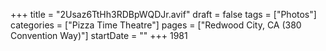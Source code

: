 +++
title = "2Usaz6TtHh3RDBpWQDJr.avif"
draft = false
tags = ["Photos"]
categories = ["Pizza Time Theatre"]
pages = ["Redwood City, CA (380 Convention Way)"]
startDate = ""
+++
1981
